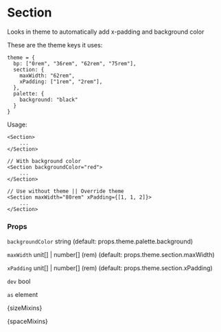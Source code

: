 # Section

Looks in theme to automatically add x-padding and background color

These are the theme keys it uses:

```
theme = {
  bp: ["0rem", "36rem", "62rem", "75rem"],
  section: {
    maxWidth: "62rem",
    xPadding: ["1rem", "2rem"],
  },
  palette: {
    background: "black"
  }
}
```

Usage:

```
<Section>
    ...
</Section>

// With background color
<Section backgroundColor="red">
    ...
</Section>

// Use without theme || Override theme
<Section maxWidth="80rem" xPadding={[1, 1, 2]}>
    ...
</Section>
```

### Props

`backgroundColor` string (default: props.theme.palette.background)

`maxWidth` unit[] | number[] (rem) (default: props.theme.section.maxWidth)

`xPadding` unit[] | number[] (rem) (default: props.theme.section.xPadding)

`dev` bool

`as` element

{sizeMixins}

{spaceMixins}
